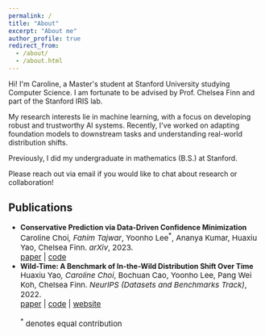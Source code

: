 ```yaml
---
permalink: /
title: "About"
excerpt: "About me"
author_profile: true
redirect_from: 
  - /about/
  - /about.html
---
```


Hi! I'm Caroline, a Master's student at Stanford University studying Computer Science. I am fortunate to be advised by Prof. Chelsea Finn and part of the Stanford IRIS lab.

My research interests lie in machine learning, with a focus on developing robust and trustworthy AI systems. 
Recently, I've worked on adapting foundation models to downstream tasks and understanding real-world distribution shifts.

<!-- Feel free to add more personal statements or details about your research interests here -->

Previously, I did my undergraduate in mathematics (B.S.) at Stanford.

Please reach out via email if you would like to chat about research or collaboration!

[//]: # (If you're interested in discussing research or potential collaborations, please don't hesitate to reach out to me via email!)

Publications
------
- <span style="font-weight:bold;">Conservative Prediction via Data-Driven Confidence Minimization</span><br>
  <span style="font-size:4mm;">Caroline Choi<sup>*</sup>, Fahim Tajwar<sup>*</sup>, Yoonho Lee<sup>*</sup>, Ananya Kumar, Huaxiu Yao, Chelsea Finn. *arXiv*, 2023.</span><br>
  <span style="font-size:4mm;">[paper](https://arxiv.org/abs/2306.04974) | [code](https://github.com/tajwarfahim/dcm) </span>
- <span style="font-weight:bold;">Wild-Time: A Benchmark of In-the-Wild Distribution Shift Over Time</span><br>
  <span style="font-size:4mm;">Huaxiu Yao<sup>*</sup>, Caroline Choi<sup>*</sup>, Bochuan Cao, Yoonho Lee, Pang Wei Koh, Chelsea Finn. *NeurIPS (Datasets and Benchmarks Track)*, 2022.</span><br>
  <span style="font-size:4mm;">[paper](https://arxiv.org/abs/2211.14238) | [code](https://github.com/huaxiuyao/Wild-Time) | [website](https://wild-time.github.io) </span>
<br><br>
<span style="font-size:4mm;"><sup>*</sup> denotes equal contribution</span>
